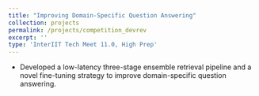 ```yaml
---
title: "Improving Domain-Specific Question Answering"
collection: projects
permalink: /projects/competition_devrev
excerpt: ''
type: 'InterIIT Tech Meet 11.0, High Prep'
---
```


- Developed a low-latency three-stage ensemble retrieval pipeline and a novel fine-tuning strategy to improve domain-specific question answering.